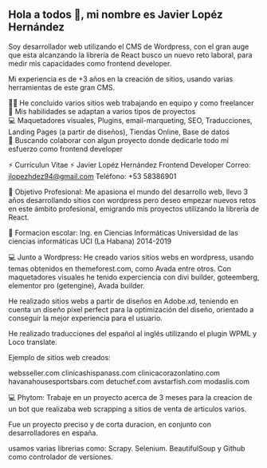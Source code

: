 ## Hola a todos 👋, mi nombre es Javier Lopéz Hernández

 Soy desarrollador web utilizando el CMS de Wordpress, con el gran auge que esta alcanzando la librería de React busco un nuevo reto laboral, para medir mis capacidades como frontend developer.

Mi experiencia es de +3 años en la creación de sitios, usando varias herramientas de este gran CMS.

👨‍💻 He concluido varios sitios web trabajando en equipo y como freelancer <br>
💯 Mis habilidades se adaptan a varios tipos de proyectos <br>
💻 Maquetadores visuales, Plugins, email-marqueting, SEO, Traducciones, Landing Pages (a partir de diseños), Tiendas Online, Base de datos <br>
👯 Buscando colaborar con algun proyecto donde dedicarle todo mi esfuerzo como frontend developer


⚡ Curriculun Vitae ⚡
Javier Lopéz Hernández
Frontend Developer
Correo: jlopezhdez94@gmail.com
Teléfono: +53 58386901

🤔 Objetivo Profesional: Me apasiona el mundo del desarrollo web, llevo 3 años desarrollando sitios con wordpress pero deseo empezar nuevos retos en este ámbito profesional, emigrando mis proyectos utilizando la librería de React.

👯 Formacion escolar: Ing. en Ciencias Informáticas
Universidad de las ciencias informáticas UCI (La Habana) 2014-2019

💻 Junto a Wordpress: He creado varios sitios webs en wordpress, usando temas obtenidos en themeforest.com, como Avada entre otros. Con maquetadores visuales he tenido experciencia con divi builder, goteemberg, elementor pro (getengine), Avada builder.

He realizado sitios webs a partir de diseños en Adobe.xd, teniendo en cuenta un diseño pixel perfect para la optimización del diseño, orientado a conseguir la mejor experiencia para el usuario.

He realizado traducciones del español al inglés utilizando el plugin WPML y Loco translate.

Ejemplo de sitios web creados:

websseller.com
clinicashispanass.com
clinicacorazonlatino.com
havanahousesportsbars.com
detuchef.com
avstarfish.com
modaslis.com

💻 Phytom: Trabaje en un proyecto acerca de 3 meses para la creacion de un bot que realizaba web scrapping a sitios de venta de articulos varios.

Fue un proyecto preciso y de corta duracion, en conjunto con desarrolladores en españa.

usamos varias librerias como: Scrapy. Selenium. BeautifulSoup y Github como controlador de versiones.

 

<!--
**Javier94cuba/Javier94cuba** is a ✨ _special_ ✨ repository because its `README.md` (this file) appears on your GitHub profile.

Here are some ideas to get you started:

- 🔭 I’m currently working on ...
- 🌱 I’m currently learning ...
- 👯 I’m looking to collaborate on ...
- 🤔 I’m looking for help with ...
- 💬 Ask me about ...
- 📫 How to reach me: ...
- 😄 Pronouns: ...
- ⚡ Fun fact: ...
-->
